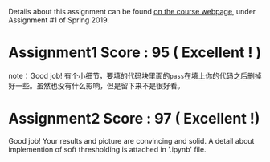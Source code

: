 Details about this assignment can be found [on the course webpage](http://cs231n.github.io/), under Assignment #1 of Spring 2019.

# Assignment1 Score : 95 ( Excellent ! ) 
note：Good job! 有个小细节，要填的代码块里面的```pass```在填上你的代码之后删掉好一些。虽然也没有什么影响，但是留下来不是很好看。

# Assignment2 Score : 97 ( Excellent !)

Good job! Your results and picture are convincing and solid. A detail about implemention of soft thresholding is attached in '.ipynb' file.